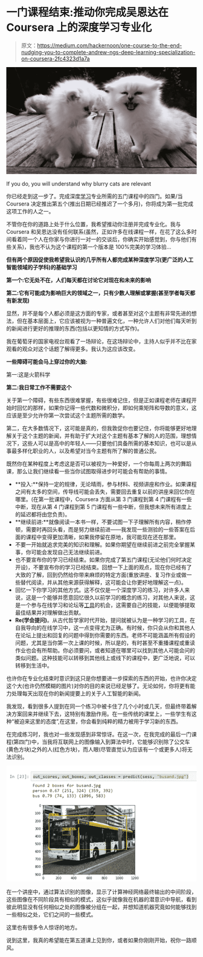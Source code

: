 # 一门课程结束:推动你完成吴恩达在 Coursera 上的深度学习专业化

> 原文：<https://medium.com/hackernoon/one-course-to-the-end-nudging-you-to-complete-andrew-ngs-deep-learning-specialization-on-coursera-2fc4323d1a7a>

![](img/1f1eebf45601e909518bdf2b81f3aa3f.png)

If you do, you will understand why blurry cats are relevant

你已经走到这一步了。完成深度[学习](https://hackernoon.com/tagged/learning)专业所需的五门课程中的四门。如果/当 Coursera 决定推出第五个(推出日期已经推迟了一个多月)，你将成为第一批完成这项工作的人之一。

不管你在你的道路上处于什么位置，我希望推动你注册并完成专业化。我与 Coursera 和吴恩达没有任何联系(虽然，正如许多在线课程一样，在花了这么多时间看着同一个人在你家与你进行一对一的交谈后，你确实开始感觉到，你与他们有些关系)，我也不认为这个课程的第一个版本是 100%完美的学习体验…

**但有两个原因促使我希望我认识的几乎所有人都完成某种深度学习(更广泛的人工智能领域的子学科)的基础学习**

**第一个:它无处不在，人们每天都在讨论它对现在和未来的影响**

**第二:它有可能成为影响巨大的领域之一，只有少数人理解或掌握(甚至学者每天都有新发现)**

显然，并不是每个人都必须是这方面的专家，或者甚至对这个主题有非常先进的想法，但在基本层面上，它应该被视为一种普遍文化，一种允许人们对他们每天听到的新闻进行更好的推理的东西(包括以更知情的方式写作)。

我在葡萄牙的国家电视台观看了一场辩论，在这场辩论中，主持人似乎并不比在家观看的观众对这个话题了解得更多。我认为这应该改变。

**一些障碍可能会马上穿过你的大脑:**

第一:这是火箭科学

**第二:我日常工作不需要这个**

关于第一个障碍，有些东西很难掌握，有些很难记住，但是正如课程老师在课程开始时回忆的那样，如果你记得一些代数和微积分，即如何乘矩阵和导数的意义，这应该是至少允许你第一次尝试这个主题所需的数学。

第二，在大多数情况下，这可能是真的，但我敦促你也要记住，你将能够更好地理解关于这个主题的新闻，并有助于扩大对这个主题有基本了解的人的范围，理想情况下，这些人可以是高中的年轻人——只要他们具备所需的基本知识，也可以是从事最多样化职业的人，以及希望对当今主题有所了解的普通公民。

既然你在某种程度上考虑这是否可以被视为一种爱好，一个你每周上两次的舞蹈课，那么让我们继续看一些当你试图取得进步时可能会有帮助的事情。

*   **投入:**保持一定的规律，无论晴雨，参与材料、视频讲座和作业。如果课程之间有太多的空间，传导线可能会丢失，需要回去重复以前的讲座来回忆你在哪里。(在第一批课程中，Coursera 方面从第 3 门课程到第 4 门课程有一些中断，现在从第 4 门课程到第 5 门课程有一些中断，但我想未来所有进度上的延迟都将由您负责)。
*   **继续前进:**就像阅读一本书一样，不要试图一下子理解所有内容，稍作停顿，需要时再回头看，而是努力继续前进——我发现一些测验的一些答案在后面的课程中变得更加清晰，如果我停留在原地，我可能现在还在那里。
*   不要一开始就追求完美的知识和理解。如果你期望在继续前进之前完全掌握某事，你可能会发现自己无法继续前进。
*   也不要宣布你的学习已经结束。如果你完成了第五门课程(无论他们何时决定开设)，不要宣布你的学习已经结束。回想一下上面的观点，现在你已经有了大致的了解，回到仍然给你带来麻烦的特定方面(重放讲座、复习作业或做一些替代阅读，并从其他来源获得解释，这可能会让你更好地理解这一点)。
*   回忆一下你学习的其他方式。这不仅仅是一个深度学习的练习，对许多人来说，这是一个能够并愿意回忆很久以前学习的概念的练习，对其他人来说，这是一个参与在线学习和论坛等[工具](https://hackernoon.com/tagged/tools)的机会，这需要自己的技能，以便能够提取最佳结果并对理解做出贡献。
*   **Re(学会提问)**。从古代哲学家时代开始，提问就被认为是一种学习的工具，在自我导向的在线学习中，这一点变得尤为正确。有时候，你只会从你和其他人在论坛上提出和回复的问题中得到你需要的东西。老师不可能涵盖所有假设的问题，尤其是当你第一次上课的时候，所以是的，有时甚至不重播课程或重读作业也会有所帮助。你必须要问，或者知道在哪里可以找到其他人可能会问的类似问题。这种技能可以转移到其他线上或线下的课程中，更广泛地说，可以转移到生活中。

也许你在专业化结束时意识到这只是你想要进一步探索的东西的开始，也许你决定这个大(也许仍然模糊的图片)对你的目的来说已经足够了。无论如何，你将更有能力处理每天出现在你的新闻提要上的关于人工智能的新闻。

我发现，看到很多人提到在同一个练习中被卡住了几个小时或几天，但最终带着解决方案回来并继续下去，这特别有激励作用。在一些传统的课堂上，一些学生有这种“被迫来这里的态度”,在这里，你会看到纯粹的精力被用于学习新的东西。

在完成练习时，我也对一些发现感到非常惊讶。在这一次，在我完成的最后一门课程(第四门)中，当我将互联网上的图像输入到算法中时，它能够识别除了公交车(黄色方块)之外的人(红色方块)，而人眼(尽管直觉认为应该有一个或更多人)将无法识别。

![](img/f4d8ee72ec5030619944aa1c49c2ff33.png)

在一个讲座中，通过算法识别的图像，显示了计算神经网络最终输出的中间阶段，这些图像在不同阶段具有相似的模式，这似乎就像我在机器的潜意识中导航，看到彼此明显没有任何相似之处的图像被分组在一起，并想知道机器究竟如何能够找到一些相似之处，它们之间的一些模式。

这里也有很多令人惊讶的地方。

说到这里，我真的希望能在第五道课上见到你，或者如果你刚刚开始，祝你一路顺风。